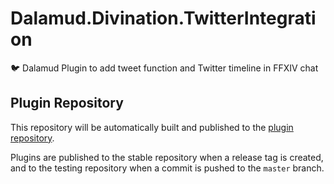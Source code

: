 # Dalamud.Divination.TwitterIntegration

🐦 Dalamud Plugin to add tweet function and Twitter timeline in FFXIV chat

## Plugin Repository

This repository will be automatically built and published to the [plugin repository](https://github.com/SlashNephy/Dalamud.DivinationPluginRepo).

Plugins are published to the stable repository when a release tag is created, and to the testing repository when a commit is pushed to the `master` branch.

